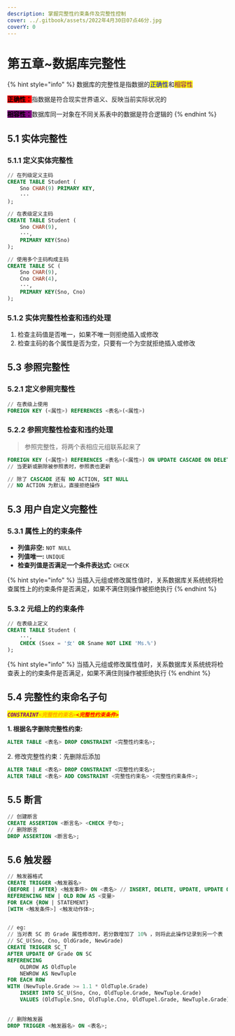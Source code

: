 ```yaml
---
description: 掌握完整性约束条件及完整性控制
cover: ../.gitbook/assets/2022年4月30日07点46分.jpg
coverY: 0
---
```


# 第五章\~数据库完整性

{% hint style="info" %}
数据库的完整性是指数据的<mark style="color:blue;">正确性</mark>和<mark style="color:purple;">相容性</mark>

<mark style="background-color:red;">**正确性：**</mark>指数据是符合现实世界语义、反映当前实际状况的

<mark style="background-color:purple;">**相容性：**</mark>数据库同一对象在不同关系表中的数据是符合逻辑的
{% endhint %}

## 5.1 实体完整性 <a href="#5.1-entity-integrity" id="5.1-entity-integrity"></a>

### 5.1.1 定义实体完整性 <a href="#5.1.1" id="5.1.1"></a>

```sql
// 在列级定义主码
CREATE TABLE Student (
    Sno CHAR(9) PRIMARY KEY,
    ···
);

// 在表级定义主码
CREATE TABLE Student (
    Sno CHAR(9),
    ···,
    PRIMARY KEY(Sno)
);

// 使用多个主码构成主码
CREATE TABLE SC (
    Sno CHAR(9),
    Cno CHAR(4),
    ···,
    PRIMARY KEY(Sno, Cno)
);
```

### 5.1.2 实体完整性检查和违约处理 <a href="#5.1.2" id="5.1.2"></a>

1. 检查主码值是否唯一，如果不唯一则拒绝插入或修改
2. 检查主码的各个属性是否为空，只要有一个为空就拒绝插入或修改

## 5.3 参照完整性 <a href="#5.3-referential-integrity" id="5.3-referential-integrity"></a>

### 5.2.1 定义参照完整性 <a href="#5.2.1" id="5.2.1"></a>

```sql
// 在表级上使用
FOREIGN KEY (<属性>) REFERENCES <表名>(<属性>)
```

### 5.2.2 参照完整性检查和违约处理 <a href="#5.2.2" id="5.2.2"></a>

> 参照完整性，将两个表相应元组联系起来了

```sql
FOREIGN KEY (<属性>) REFERENCES <表名>(<属性>) ON UPDATE CASCADE ON DELETE CASCADE
// 当更新或删除被参照表时，参照表也更新

// 除了 CASCADE 还有 NO ACTION, SET NULL
// NO ACTION 为默认，直接拒绝操作
```

## 5.3 用户自定义完整性 <a href="#5.3-user-defined-integrity" id="5.3-user-defined-integrity"></a>

### 5.3.1 属性上的约束条件 <a href="#5.3.1" id="5.3.1"></a>

* **列值非空:** `NOT NULL`
* **列值唯一:** `UNIQUE`
* **检查列值是否满足一个条件表达式:** `CHECK`

{% hint style="info" %}
当插入元组或修改属性值时，关系数据库关系统统将检查属性上的约束条件是否满足，如果不满住则操作被拒绝执行
{% endhint %}

### 5.3.2 元组上的约束条件 <a href="#5.3.2" id="5.3.2"></a>

```sql
// 在表级上定义
CREATE TABLE Student (
    ···,
    CHECK (Ssex = '女' OR Sname NOT LIKE 'Ms.%')
);
```

{% hint style="info" %}
当插入元组或修改属性值时，关系数据库关系统统将检查表上的约束条件是否满足，如果不满住则操作被拒绝执行
{% endhint %}

## 5.4 完整性约束命名子句 <a href="#5.4-integrity-constraint-named-clause" id="5.4-integrity-constraint-named-clause"></a>

_<mark style="color:purple;">**`CONSTRAINT`**</mark><mark style="color:orange;">**`<完整性约束名>`**</mark><mark style="color:red;">**`<完整性约束条件>`**</mark>_

**1. 根据名字删除完整性约束:**

```sql
ALTER TABLE <表名> DROP CONSTRAINT <完整性约束名>;
```

2\. 修改完整性约束：先删除后添加

```sql
ALTER TABLE <表名> DROP CONSTRAINT <完整性约束名>;
ALTER TABLE <表名> ADD CONSTRAINT <完整性约束名> <完整性约束条件>;
```

## 5.5 断言 <a href="#5.5-assertion" id="5.5-assertion"></a>

```sql
// 创建断言
CREATE ASSERTION <断言名> <CHECK 子句>;
// 删除断言
DROP ASSERTION <断言名>;
```

## 5.6 触发器 <a href="#5.6-trigger" id="5.6-trigger"></a>

```sql
// 触发器格式
CREATE TRIGGER <触发器名>
{BEFORE | AFTER} <触发事件> ON <表名> // INSERT, DELETE, UPDATE, UPDATE OF (列···), * OR * ···
REFERENCING NEW | OLD ROW AS <变量>
FOR EACH {ROW | STATEMENT}
[WITH <触发条件>] <触发动作体>;


// eg:
// 当对表 SC 的 Grade 属性修改时，若分数增加了 10% ，则将此此操作记录到另一个表
// SC_U(Sno, Cno, OldGrade, NewGrade)
CREATE TRIGGER SC_T
AFTER UPDATE OF Grade ON SC
REFERENCING 
    OLDROW AS OldTuple
    NEWROW AS NewTuple
FOR EACH ROW
WITH (NewTuple.Grade >= 1.1 * OldTuple.Grade)
    INSERT INTO SC_U(Sno, Cno, OldTuple.Grade, NewTuple.Grade)
    VALUES (OldTuple.Sno, OldTuple.Cno, OldTupel.Grade, NewTuple.Grade);
    
    
// 删除触发器
DROP TRIGGER <触发器名> ON <表名>;
```
